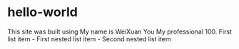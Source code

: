 # hello-world

This site was built using 
My name is WeiXuan You
My professional
100. First list item
     - First nested list item
       - Second nested list item

